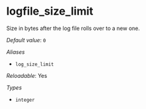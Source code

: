 # logfile_size_limit

Size in bytes after the log file rolls over to a new one.

*Default value*: `0`

*Aliases*

- `log_size_limit`


*Reloadable*: Yes

*Types*

- `integer`


